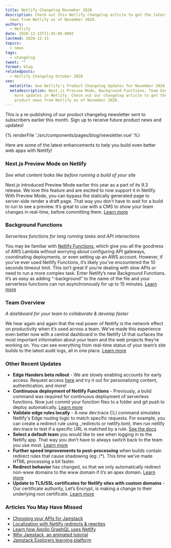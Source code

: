 ```yaml
---
title: Netlify Changelog November 2020
description: Check out this Netlify changelog article to get the latest product
  news from Netlify as of November 2020.
authors:
  - Netlify
date: 2020-12-15T11:45:00.000Z
lastmod: 2020-12-15
topics:
  - news
tags:
  - changelog
tweet: ""
format: blog
relatedposts:
  - Netlify Changelog October 2020
seo:
  metatitle: See Netlify's Product Changelog Updates for November 2020
  metadescription: Next.js Preview Mode, Background Functions, Team Overview, and
    more updates in Netlify. Check out our changelog article to get the latest
    product news from Netlify as of November 2020.
---
```

This is a re-publishing of our product changelog newsletter sent to subscribers earlier this month. Sign up to receive future product news and updates!

{% renderFile './src/components/pages/blog/newsletter.vue' %}

Here are some of the latest enhancements to help you build even better web apps with Netlify!

### Next.js Preview Mode on Netlify

*See what content looks like before running a build of your site*

Next.js introduced Preview Mode earlier this year as a part of its 9.3 release. We love this feature and are excited to now support it in Netlify. With Preview Mode, you can bypass the statically generated page to server-side render a draft page. That way you don’t have to wait for a build to run to see a preview. It’s great to use with a CMS to show your team changes in real-time, before committing them. [Learn more](https://www.netlify.com/blog/2020/10/27/preview-mode-for-next.js-now-fully-supported-on-netlify/)

### Background Functions

*Serverless functions for long running tasks and API interactions*

You may be familiar with [Netlify Functions](https://docs.netlify.com/functions/overview/), which give you all the goodness of AWS Lambda without worrying about configuring API gateways, coordinating deployments, or even setting up an AWS account. However, if you’ve ever used Netlify Functions, it’s likely you’ve encountered the 10 seconds timeout limit. This isn’t great if you’re dealing with slow APIs or need to run a more complex task. Enter Netlify’s new Background Functions. It’s as easy as adding “-background” to the name of the file and your serverless functions can run asynchronously for up to 15 minutes. [Learn more](https://www.netlify.com/blog/2020/10/29/announcing-background-functions/)

### Team Overview

*A dashboard for your team to collaborate & develop faster*

We hear again and again that the real power of Netlify is the network effect on productivity when it’s used across a team. We’ve made this experience even better now with a central dashboard in the Netlify UI that surfaces the most important information about your team and the web projects they’re working on. You can see everything from real-time status of your team’s site builds to the latest audit logs, all in one place. [Learn more](https://www.netlify.com/blog/2020/10/22/announcing-team-overview-collaborate-easier-develop-faster/)


### Other Recent Updates

* **Edge Handers beta rollout** - We are slowly enabling accounts for early access. Request access [here](https://www.netlify.com/products/edge/edge-handlers) and try it out for personalizing content, authentication, and more!
* **Continuous deployment of Netlify Functions** - Previously, a build command was required for continuous deployment of serverless functions. Now just commit your function files to a folder and git push to deploy automatically. [Learn more](https://community.netlify.com/t/change-coming-november-9-no-build-command-required-for-continuous-deployment-of-netlify-functions/25504)
* **Validate edge rules locally** - A new dev:trace CLI command simulates Netlify's Edge routing logic to match specific requests. For example, you can create a redirect rule using _redirects or netlify.toml, then run netlify dev:trace <URL> to test if a specific URL is matched by a rule. [See the docs](https://cli.netlify.com/commands/dev/)
* **Select a default team** you would like to see when logging in to the Netlify app. That way you don’t have to always switch back to the team you use most. [Learn more](https://community.netlify.com/t/new-feature-selecting-a-default-team-when-logging-in/25017)
* **Further speed improvements to post-processing** when builds contain redirect rules that cause shadowing (eg: /*). This time we’ve made HTML processing a bit faster.
* **Redirect behavior** has changed, so that we only automatically redirect non-www domains to the www domain if it’s an apex domain. [Learn more](https://community.netlify.com/t/upcoming-change-redirect-from-non-www-domain-to-www-domain-only-works-with-the-apex-domain/24018)
* **Update to TLS/SSL certificates for Netlify sites with custom domains** - Our certificate authority, Let’s Encrypt, is making a change to their underlying root certificate. [Learn more](https://community.netlify.com/t/please-read-upcoming-change-custom-domains-tls-certificates-are-getting-new-root-certificates/26552)

### Articles You May Have Missed

* [Choosing your APIs for Jamstack](https://www.netlify.com/blog/2020/10/07/choosing-your-apis-for-jamstack/)
* [Localization with Netlify redirects & rewrites](https://www.netlify.com/blog/2020/10/30/easy-localization-with-netlify-redirects-and-rewrites/)
* [Learn how Apollo GraphQL uses Netlify](https://www.netlify.com/blog/2020/11/05/how-apollo-graphql-scales-quality-across-sites-with-netlify/)
* [Why Jamstack, an animated tutorial](https://www.netlify.com/blog/2020/10/28/why-jamstack-an-animated-guide/)
* [Jamstack Explorers learning platform](https://explorers.netlify.com/)